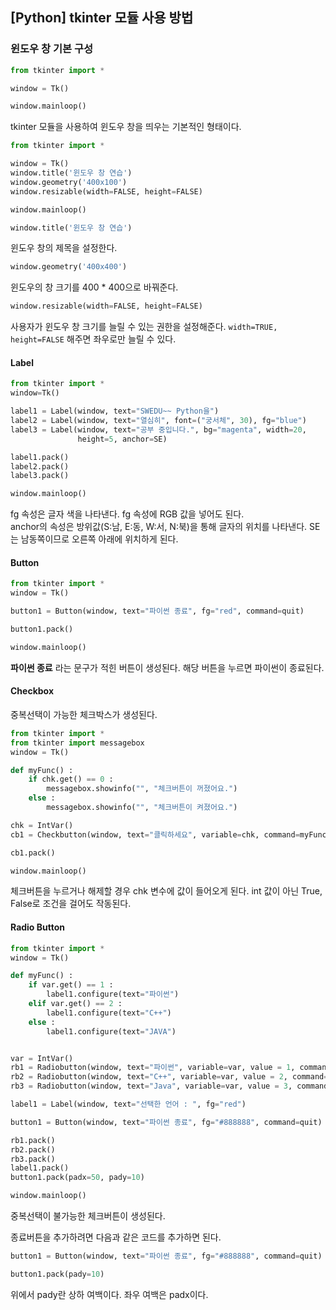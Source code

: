 ## [Python] tkinter 모듈 사용 방법
### 윈도우 창 기본 구성
``` python
from tkinter import *

window = Tk()

window.mainloop()
```

tkinter 모듈을 사용하여 윈도우 창을 띄우는 기본적인 형태이다.

``` python
from tkinter import *

window = Tk()
window.title('윈도우 창 연습')
window.geometry('400x100')
window.resizable(width=FALSE, height=FALSE)

window.mainloop()
```
``` python
window.title('윈도우 창 연습') 
```
윈도우 창의 제목을 설정한다.
``` python
window.geometry('400x400')
``` 
윈도우의 창 크기를 400 * 400으로 바꿔준다.
``` python
window.resizable(width=FALSE, height=FALSE)
```
사용자가 윈도우 창 크기를 늘릴 수 있는 권한을 설정해준다. `width=TRUE, height=FALSE` 해주면 좌우로만 늘릴 수 있다.

#### Label
``` python
from tkinter import *
window=Tk()

label1 = Label(window, text="SWEDU~~ Python을")
label2 = Label(window, text="열심히", font=("궁서체", 30), fg="blue")
label3 = Label(window, text="공부 중입니다.", bg="magenta", width=20,
               height=5, anchor=SE)

label1.pack()
label2.pack()
label3.pack()

window.mainloop()
```
fg 속성은 글자 색을 나타낸다.
fg 속성에 RGB 값을 넣어도 된다.  
anchor의 속성은 방위값(S:남, E:동, W:서, N:북)을 통해 글자의 위치를 나타낸다. SE는 남동쪽이므로 오른쪽 아래에 위치하게 된다.

#### Button
``` python
from tkinter import *
window = Tk()

button1 = Button(window, text="파이썬 종료", fg="red", command=quit)

button1.pack()

window.mainloop()
```
**파이썬 종료** 라는 문구가 적힌 버튼이 생성된다. 해당 버튼을 누르면 파이썬이 종료된다.

#### Checkbox
중복선택이 가능한 체크박스가 생성된다.
``` python
from tkinter import *
from tkinter import messagebox
window = Tk()

def myFunc() :
    if chk.get() == 0 :
        messagebox.showinfo("", "체크버튼이 꺼졌어요.")
    else :
        messagebox.showinfo("", "체크버튼이 켜졌어요.")

chk = IntVar()
cb1 = Checkbutton(window, text="클릭하세요", variable=chk, command=myFunc)

cb1.pack()

window.mainloop()
```
체크버튼을 누르거나 해제할 경우 chk 변수에 값이 들어오게 된다. int 값이 아닌 True, False로 조건을 걸어도 작동된다.

#### Radio Button
``` python
from tkinter import *
window = Tk()

def myFunc() :
    if var.get() == 1 :
        label1.configure(text="파이썬")
    elif var.get() == 2 :
        label1.configure(text="C++")
    else :
        label1.configure(text="JAVA")


var = IntVar()
rb1 = Radiobutton(window, text="파이썬", variable=var, value = 1, command=myFunc)
rb2 = Radiobutton(window, text="C++", variable=var, value = 2, command=myFunc)
rb3 = Radiobutton(window, text="Java", variable=var, value = 3, command=myFunc)

label1 = Label(window, text="선택한 언어 : ", fg="red")

button1 = Button(window, text="파이썬 종료", fg="#888888", command=quit)

rb1.pack()
rb2.pack()
rb3.pack()
label1.pack()
button1.pack(padx=50, pady=10)

window.mainloop()
```
중복선택이 불가능한 체크버튼이 생성된다.

종료버튼을 추가하려면 다음과 같은 코드를 추가하면 된다.
``` python
button1 = Button(window, text="파이썬 종료", fg="#888888", command=quit)

button1.pack(pady=10)
```
위에서 pady란 상하 여백이다. 좌우 여백은 padx이다.

